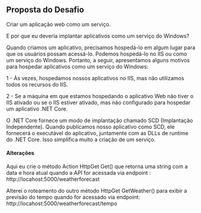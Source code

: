 ## Proposta do Desafio

Criar um aplicação web como um serviço.

E por que eu deveria implantar aplicativos como um serviço do Windows?

Quando criamos um aplicativo, precisamos hospedá-lo em algum lugar para que os usuários possam acessá-lo. Podemos hospedá-lo no IIS ou como um serviço do Windows. Portanto, a seguir, apresentamos alguns motivos para hospedar aplicativos como um serviço do Windows:

1 - Às vezes, hospedamos nossos aplicativos no IIS, mas não utilizamos todos os recursos do IIS.
 
2 - Se a máquina em que estamos hospedando o aplicativo Web não tiver o IIS ativado ou se o IIS estiver ativado, mas não configurado para hospedar um aplicativo .NET Core.

O .NET Core fornece um modo de implantação chamado SCD (Implantação Independente). Quando publicamos nosso aplicativo como SCD, ele fornecerá o executável do aplicativo, juntamente com as DLLs de runtime do .NET Core.  Isso simplifica muito a criação de um serviço.

#### Alterações

Aqui eu crie o método Action HttpGet Get() que retorna uma string com a data e hora atual quando a API for acessada via endpoint : http://locahost:5000/weatherforecast

Alterei o roteamento do outro método HttpGet GetWeather() para exibir a previsão do tempo quando for acessado via  endpoint: http://locahost:5000/weatherforecast/tempo